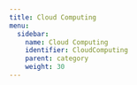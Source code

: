 ```yaml
---
title: Cloud Computing
menu:
  sidebar:
    name: Cloud Computing
    identifier: CloudComputing
    parent: category
    weight: 30
---
```

